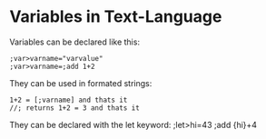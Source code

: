 # Variables in Text-Language

Variables can be declared like this:

    ;var>varname="varvalue"
    ;var>varname=;add 1+2

They can be used in formated strings:

    1+2 = [;varname] and thats it
    //; returns 1+2 = 3 and thats it
They can be declared with the let keyword:
    ;let>hi=43
    ;add {hi}+4
